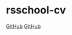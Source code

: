 # rsschool-cv
[GitHub](https://aleksand-molodcov.github.io/rsschool-cv/cv)
[GitHub](https://aleksand-molodcov.github.io/rsschool-cv)
